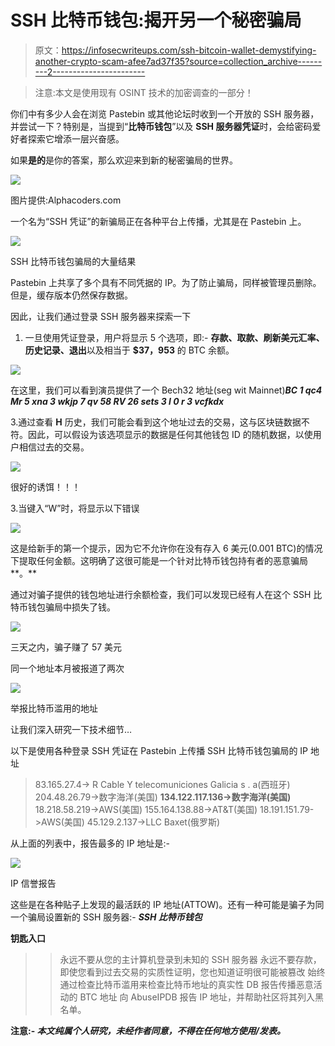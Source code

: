 # SSH 比特币钱包:揭开另一个秘密骗局

> 原文：<https://infosecwriteups.com/ssh-bitcoin-wallet-demystifying-another-crypto-scam-afee7ad37f35?source=collection_archive---------2----------------------->

> 注意:本文是使用现有 OSINT 技术的加密调查的一部分！

你们中有多少人会在浏览 Pastebin 或其他论坛时收到一个开放的 SSH 服务器，并尝试一下？特别是，当提到“**比特币钱包**”以及 **SSH 服务器凭证**时，会给密码爱好者探索它增添一层兴奋感。

如果**是的**是你的答案，那么欢迎来到新的秘密骗局的世界。

![](img/171959c382ba9a91b3dbb732ce24030f.png)

图片提供:Alphacoders.com

一个名为“SSH 凭证”的新骗局正在各种平台上传播，尤其是在 Pastebin 上。

![](img/a8d860abf7a75372383763dc62107d09.png)

SSH 比特币钱包骗局的大量结果

Pastebin 上共享了多个具有不同凭据的 IP。为了防止骗局，同样被管理员删除。但是，缓存版本仍然保存数据。

因此，让我们通过登录 SSH 服务器来探索一下

1.  一旦使用凭证登录，用户将显示 5 个选项，即:- **存款、取款、刷新美元汇率、历史记录、退出**以及相当于 **$37，953** 的 BTC 余额。

![](img/4feffdf24c6db2bcbfab10693c2c3a26.png)

在这里，我们可以看到演员提供了一个 Bech32 地址(seg wit Mainnet)***BC 1 qc4 Mr 5 xna 3 wkjp 7 qv 58 RV 26 sets 3 l 0 r 3 vcfkdx***

3.通过查看 **H** 历史，我们可能会看到这个地址过去的交易，这与区块链数据不符。因此，可以假设为该选项显示的数据是任何其他钱包 ID 的随机数据，以使用户相信过去的交易。

![](img/1685657d04115c91705b443e2d3f5f4a.png)

很好的诱饵！！！

3.当键入“W”时，将显示以下错误

![](img/ae10bb494adc505edc65f87564800caf.png)

这是给新手的第一个提示，因为它不允许你在没有存入 6 美元(0.001 BTC)的情况下提取任何金额。这明确了这很可能是一个针对比特币钱包持有者的恶意骗局**。**

通过对骗子提供的钱包地址进行余额检查，我们可以发现已经有人在这个 SSH 比特币钱包骗局中损失了钱。

![](img/48236c0bb49416945249ebd9af1120b1.png)

三天之内，骗子赚了 57 美元

同一个地址本月被报道了两次

![](img/aae5733884f3bf4b2fd7ab3588696d3c.png)

举报比特币滥用的地址

让我们深入研究一下技术细节…

以下是使用各种登录 SSH 凭证在 Pastebin 上传播 SSH 比特币钱包骗局的 IP 地址

> 83.165.27.4-> R Cable Y telecomuniciones Galicia s . a(西班牙)
> 204.48.26.79->数字海洋(美国)
> **134.122.117.136->数字海洋(美国)**
> 18.218.58.219->AWS(美国)
> 155.164.138.88->AT&T(美国)
> 18.191.151.79->AWS(美国)
> 45.129.2.137->LLC Baxet(俄罗斯)

从上面的列表中，报告最多的 IP 地址是:-

![](img/e4548ffb8a3add68264cb90fa9782617.png)

IP 信誉报告

这些是在各种贴子上发现的最活跃的 IP 地址(ATTOW)。还有一种可能是骗子为同一个骗局设置新的 SSH 服务器:- ***SSH 比特币钱包***

**钥匙入口**

> >永远不要从您的主计算机登录到未知的 SSH 服务器
> >永远不要存款，即使您看到过去交易的实质性证明，您也知道证明很可能被篡改
> >始终通过检查比特币滥用来检查比特币地址的真实性 DB
> >报告传播恶意活动的 BTC 地址
> >向 AbuseIPDB 报告 IP 地址，并帮助社区将其列入黑名单。

**注意:- *本文纯属个人研究，未经作者同意，不得在任何地方使用/发表。***